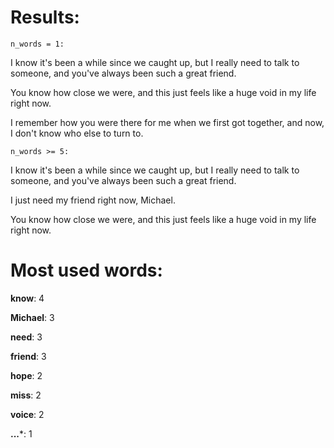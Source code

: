 # Results:

`n_words = 1:` 

I know it's been a while since we caught up, but I really need to talk to someone, and you've always been such a great friend.

You know how close we were, and this just feels like a huge void in my life right now.

I remember how you were there for me when we first got together, and now, I don't know who else to turn to.

 `n_words >= 5:`

I know it's been a while since we caught up, but I really need to talk to someone, and you've always been such a great friend.

I just need my friend right now, Michael.

You know how close we were, and this just feels like a huge void in my life right now.

# Most used words:

 **know**: 4
 
 **Michael**: 3  
 
 **need**: 3 
 
 **friend**: 3  
 
 **hope**: 2  
 
 **miss**: 2
 
 **voice**: 2
 
 **...***: 1 
 
